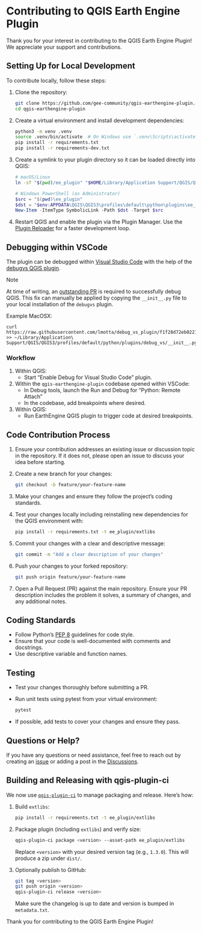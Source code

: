 # Contributing to QGIS Earth Engine Plugin

Thank you for your interest in contributing to the QGIS Earth Engine Plugin! We appreciate your support and contributions.

## Setting Up for Local Development

To contribute locally, follow these steps:

1. Clone the repository:
   ```bash
   git clone https://github.com/gee-community/qgis-earthengine-plugin.git
   cd qgis-earthengine-plugin
   ```

2. Create a virtual environment and install development dependencies:

   ```bash
   python3 -m venv .venv
   source .venv/bin/activate  # On Windows use `.venv\Scripts\activate`
   pip install -r requirements.txt
   pip install -r requirements-dev.txt
   ```

3. Create a symlink to your plugin directory so it can be loaded directly into QGIS:
   ```bash
   # macOS/Linux
   ln -sf "$(pwd)/ee_plugin" "$HOME/Library/Application Support/QGIS/QGIS3/profiles/default/python/plugins/ee_plugin"
   ```

   ```powershell
   # Windows PowerShell (as Administrator)
   $src = "$(pwd)\ee_plugin"
   $dst = "$env:APPDATA\QGIS\QGIS3\profiles\default\python\plugins\ee_plugin"
   New-Item -ItemType SymbolicLink -Path $dst -Target $src
   ```

4. Restart QGIS and enable the plugin via the Plugin Manager. Use the [Plugin Reloader](https://plugins.qgis.org/plugins/plugin_reloader/) for a faster development loop.

## Debugging within VSCode

The plugin can be debugged within [Visual Studio Code](https://code.visualstudio.com/) with the help of the [debugvs QGIS plugin](https://plugins.qgis.org/plugins/debug_vs).

> [!NOTE]
> At time of writing, an [outstanding PR](https://github.com/lmotta/debug_vs_plugin/pull/18) is required to successfully debug QGIS. This fix can manually be applied by copying the `__init__.py` file to your local installation of the `debugvs` plugin.
>
> Example MacOSX:
>
> ```
> curl https://raw.githubusercontent.com/lmotta/debug_vs_plugin/f1f28d72eb0221581b51c7dd1e4d0435db991eb8/__init__.py >> ~/Library/Application\ Support/QGIS/QGIS3/profiles/default/python/plugins/debug_vs/__init__.py
> ```

### Workflow

1. Within QGIS:
   - Start “Enable Debug for Visual Studio Code” plugin.
2. Within the `qgis-earthengine-plugin` codebase opened within VSCode:
   - In Debug tools, launch the Run and Debug for “Python: Remote Attach”
   - In the codebase, add breakpoints where desired.
3. Within QGIS:
   - Run EarthEngine QGIS plugin to trigger code at desired breakpoints.

## Code Contribution Process

1. Ensure your contribution addresses an existing issue or discussion topic in the repository. If it does not, please open an issue to discuss your idea before starting.

2. Create a new branch for your changes:
   ```bash
   git checkout -b feature/your-feature-name
   ```

3. Make your changes and ensure they follow the project’s coding standards.

4. Test your changes locally including reinstalling new dependencies for the QGIS environment with:
   ```bash
   pip install -r requirements.txt -t ee_plugin/extlibs  
   ```

5. Commit your changes with a clear and descriptive message:
   ```bash
   git commit -m "Add a clear description of your changes"
   ```

6. Push your changes to your forked repository:
   ```bash
   git push origin feature/your-feature-name
   ```

7. Open a Pull Request (PR) against the main repository. Ensure your PR description includes the problem it solves, a summary of changes, and any additional notes.

## Coding Standards

- Follow Python’s [PEP 8](https://pep8.org/) guidelines for code style.
- Ensure that your code is well-documented with comments and docstrings.
- Use descriptive variable and function names.

## Testing

- Test your changes thoroughly before submitting a PR.

- Run unit tests using pytest from your virtual environment:

  ```bash
  pytest
  ```

- If possible, add tests to cover your changes and ensure they pass.

## Questions or Help?

If you have any questions or need assistance, feel free to reach out by creating an [issue](https://github.com/gee-community/qgis-earthengine-plugin/issues) or adding a post in the [Discussions](https://github.com/gee-community/qgis-earthengine-plugin/discussions).


## Building and Releasing with qgis-plugin-ci

We now use [`qgis-plugin-ci`](https://github.com/opengisch/qgis-plugin-ci) to manage packaging and release. Here’s how:

1. Build `extlibs`:
   ```bash
   pip install -r requirements.txt -t ee_plugin/extlibs  
   ```

2. Package plugin (including `extlibs`) and verify size:
   ```bash
   qgis-plugin-ci package <version> --asset-path ee_plugin/extlibs
   ```

   Replace `<version>` with your desired version tag (e.g., `1.3.0`). This will produce a zip under `dist/`.

3. Optionally publish to GitHub:
   ```bash
   git tag <version>
   git push origin <version>
   qgis-plugin-ci release <version>
   ```

   Make sure the changelog is up to date and version is bumped in `metadata.txt`.

Thank you for contributing to the QGIS Earth Engine Plugin!
